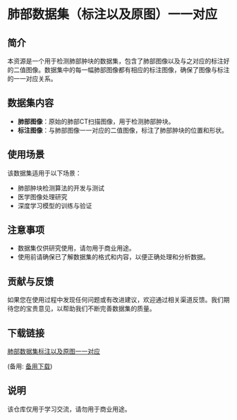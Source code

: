 # 肺部数据集（标注以及原图）一一对应

## 简介
本资源是一个用于检测肺部肿块的数据集，包含了肺部图像以及与之对应的标注好的二值图像。数据集中的每一幅肺部图像都有相应的标注图像，确保了图像与标注的一一对应关系。

## 数据集内容
- **肺部图像**：原始的肺部CT扫描图像，用于检测肺部肿块。
- **标注图像**：与肺部图像一一对应的二值图像，标注了肺部肿块的位置和形状。

## 使用场景
该数据集适用于以下场景：
- 肺部肿块检测算法的开发与测试
- 医学图像处理研究
- 深度学习模型的训练与验证

## 注意事项
- 数据集仅供研究使用，请勿用于商业用途。
- 使用前请确保已了解数据集的格式和内容，以便正确处理和分析数据。

## 贡献与反馈
如果您在使用过程中发现任何问题或有改进建议，欢迎通过相关渠道反馈。我们期待您的宝贵意见，以帮助我们不断完善数据集的质量。

## 下载链接
[肺部数据集标注以及原图一一对应](https://pan.quark.cn/s/5abd190d781c) 

(备用: [备用下载](https://pan.baidu.com/s/1mMizAZyP1w-Ghb2Teq2dDQ?pwd=1234))

## 说明

该仓库仅用于学习交流，请勿用于商业用途。
